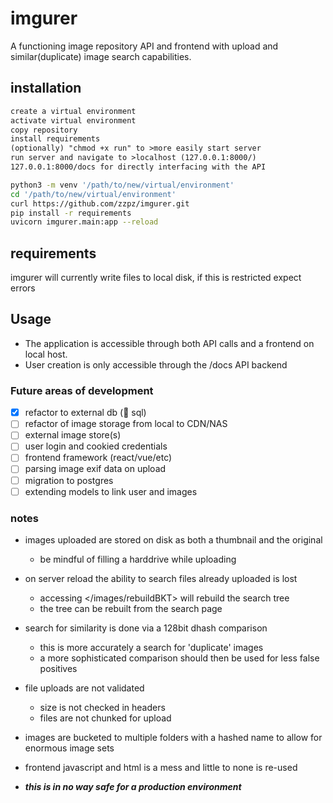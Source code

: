 # imgurer

A functioning image repository API and frontend with upload and similar(duplicate) image search capabilities.

## installation

```txt
create a virtual environment
activate virtual environment
copy repository
install requirements
(optionally) "chmod +x run" to >more easily start server
run server and navigate to >localhost (127.0.0.1:8000/)
127.0.0.1:8000/docs for directly interfacing with the API
```

```bash
python3 -m venv '/path/to/new/virtual/environment'
cd '/path/to/new/virtual/environment'
curl https://github.com/zzpz/imgurer.git
pip install -r requirements
uvicorn imgurer.main:app --reload
```

## requirements

imgurer will currently write files to local disk, if this is restricted expect errors

## Usage

- The application is accessible through both API calls and a frontend on local host.
- User creation is only accessible through the /docs API backend

### Future areas of development

- [x] refactor to external db (:elephant: sql)
- [ ] refactor of image storage from local to CDN/NAS
- [ ] external image store(s)
- [ ] user login and cookied credentials
- [ ] frontend framework (react/vue/etc)
- [ ] parsing image exif data on upload
- [ ] migration to postgres
- [ ] extending models to link user and images

### notes

- images uploaded are stored on disk as both a thumbnail and the original
  - be mindful of filling a harddrive while uploading

- on server reload the ability to search files already uploaded is lost
  - accessing </images/rebuildBKT> will rebuild the search tree
  - the tree can be rebuilt from the search page

- search for similarity is done via a 128bit dhash comparison
  - this is more accurately a search for 'duplicate' images
  - a more sophisticated comparison should then be used for less false positives

- file uploads are not validated
  - size is not checked in headers
  - files are not chunked for upload

- images are bucketed to multiple folders with a hashed name to allow for enormous image sets

- frontend javascript and html is a mess and little to none is re-used

- ***this is in no way safe for a production environment***
